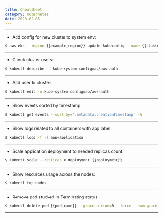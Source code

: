 ```yaml
---
title: Cheatsheet
category: Kubernetes
date: 2023-02-05
---
```


-----

* Add config for new cluster to system env:
```bash
$ aws eks --region {{example_region}} update-kubeconfig --name {{cluster_name}}
```

-----

* Check cluster users:
```bash
$ kubectl describe -n kube-system configmap/aws-auth
```

-----

* Add user to cluster:
```bash
$ kubectl edit -n kube-system configmap/aws-auth
```

-----

* Show events sorted by timestamp:
```bash
$ kubectl get events --sort-by='.metadata.creationTimestamp' -A
```

-----

* Show logs related to all containers with app label:
```bash
$ kubectl logs -f -l app=application
```

-----

* Scale application deployment to needed replicas count:
```bash
$ kubectl scale --replicas 0 deployment {{deployment}}
```

-----

* Show resources usage across the nodes:
```bash
$ kubectl top nodes
```

-----

* Remove pod stucked in Terminating status:
```bash
$ kubectl delete pod {{pod_name}} --grace-period=0 --force --namespace {{namespace}}
```

-----
